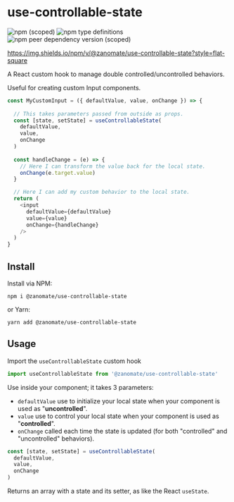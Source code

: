 # use-controllable-state

![npm (scoped)](https://img.shields.io/npm/v/@zanomate/use-controllable-state?style=flat-square)
![npm type definitions](https://img.shields.io/npm/types/@zanomate/use-controllable-state)
![npm peer dependency version (scoped)](https://img.shields.io/npm/dependency-version/@zanomate/use-controllable-state/peer/react)

https://img.shields.io/npm/v/@zanomate/use-controllable-state?style=flat-square

A React custom hook to manage double controlled/uncontrolled behaviors.

Useful for creating custom Input components.

```js
const MyCustomInput = ({ defaultValue, value, onChange }) => {
  
  // This takes parameters passed from outside as props.
  const [state, setState] = useControllableState(
    defaultValue,
    value,
    onChange
  )
  
  const handleChange = (e) => {
    // Here I can transform the value back for the local state.
    onChange(e.target.value)
  }

  // Here I can add my custom behavior to the local state.
  return (
    <input
      defaultValue={defaultValue}
      value={value}
      onChange={handleChange}
    />
  )
}
```

## Install
Install via NPM:
```
npm i @zanomate/use-controllable-state
```
or Yarn:
```
yarn add @zanomate/use-controllable-state
```

## Usage
Import the `useControllableState` custom hook

```js
import useControllableState from '@zanomate/use-controllable-state'
```

Use inside your component; it takes 3 parameters:
- `defaultValue` use to initialize your local state when your component is used as "**uncontrolled**".
- `value` use to control your local state when your component is used as "**controlled**".
- `onChange` called each time the state is updated (for both "controlled" and "uncontrolled" behaviors).

```js
const [state, setState] = useControllableState(
  defaultValue,
  value,
  onChange
)
```

Returns an array with a state and its setter, as like the React `useState`.
